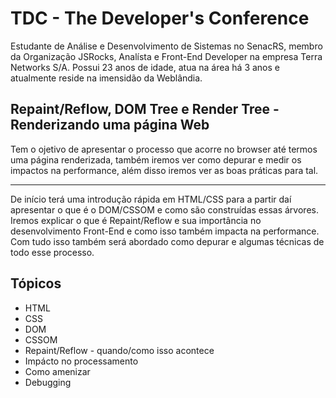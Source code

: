 # TDC - The Developer's Conference

Estudante de Análise e Desenvolvimento de Sistemas no SenacRS,
membro da Organização JSRocks, Analísta e Front-End Developer na empresa Terra Networks S/A. 
Possui 23 anos de idade, atua na área há 3 anos e atualmente reside na imensidão da Weblândia.

## Repaint/Reflow, DOM Tree e Render Tree - Renderizando uma página Web
Tem o ojetivo de apresentar o processo que acorre no browser até termos uma página renderizada,
também iremos ver como depurar e medir os impactos na performance, além disso iremos
ver as boas práticas para tal.

-----------------------------------------------

De início terá uma introdução rápida em HTML/CSS para a partir
daí apresentar o que é o DOM/CSSOM e como são construídas essas árvores.
Iremos explicar o que é Repaint/Reflow e sua importância no desenvolvimento
Front-End e como isso também impacta na performance. Com tudo isso também será
abordado como depurar e algumas técnicas de todo esse processo.

## Tópicos
* HTML
* CSS
* DOM
* CSSOM
* Repaint/Reflow - quando/como isso acontece
* Impácto no processamento
* Como amenizar
* Debugging
